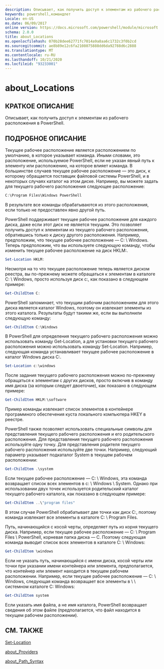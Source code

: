 ```yaml
---
description: Описывает, как получить доступ к элементам из рабочего расположения в PowerShell.
keywords: powershell,командлет
Locale: en-US
ms.date: 06/09/2017
online version: https://docs.microsoft.com/powershell/module/microsoft.powershell.core/about/about_locations?view=powershell-6&WT.mc_id=ps-gethelp
schema: 2.0.0
title: about_Locations
ms.openlocfilehash: 070b28dee62771fc7014a9a8aa6c1732c3f0b2cd
ms.sourcegitcommit: ae8b89e12c6fa2108075888dd6da92788d6c2888
ms.translationtype: MT
ms.contentlocale: ru-RU
ms.lasthandoff: 10/21/2020
ms.locfileid: "93233001"
---
```

# <a name="about_locations"></a>about_Locations

## <a name="short-description"></a>КРАТКОЕ ОПИСАНИЕ
Описывает, как получить доступ к элементам из рабочего расположения в PowerShell.

## <a name="long-description"></a>ПОДРОБНОЕ ОПИСАНИЕ

Текущее рабочее расположение является расположением по умолчанию, в которое указывает команда.
Иными словами, это расположение, используемое PowerShell, если не указан явный путь к элементу или расположению, на которое влияет команда. В большинстве случаев текущее рабочее расположение — это диск, к которому обращается поставщик файловой системы PowerShell, и в некоторых случаях каталог на этом диске.
Например, вы можете задать для текущего рабочего расположения следующее расположение:

```powershell
C:\Program Files\Windows PowerShell
```

В результате все команды обрабатываются из этого расположения, если только не предоставлен явно другой путь.

PowerShell поддерживает текущее рабочее расположение для каждого диска, даже если этот диск не является текущим. Это позволяет получить доступ к элементам из текущего рабочего расположения, обратившись только к диску другого расположения.
Например, предположим, что текущее рабочее расположение — C: \\ Windows. Теперь предположим, что вы используете следующую команду, чтобы изменить текущее рабочее расположение на диск HKLM:.

```powershell
Set-Location HKLM:
```

Несмотря на то что текущее расположение теперь является диском реестра, вы по-прежнему можете обращаться к элементам в каталоге C: \\ Windows, просто используя диск c:, как показано в следующем примере:

```powershell
Get-ChildItem C:
```

PowerShell запоминает, что текущим рабочим расположением для этого диска является каталог Windows, поэтому он извлекает элементы из этого каталога. Результаты будут такими же, если вы выполнили следующую команду:

```powershell
Get-ChildItem C:\Windows
```

В PowerShell для определения текущего рабочего расположения можно использовать команду Get-Location, а для установки текущего рабочего расположения можно использовать команду Set-Location. Например, следующая команда устанавливает текущее рабочее расположение в каталог Windows диска C:.

```powershell
Set-Location c:\windows
```

После задания текущего рабочего расположения можно по-прежнему обращаться к элементам с других дисков, просто включив в команду имя диска (за которым следует двоеточие), как показано в следующем примере:

```powershell
Get-ChildItem HKLM:\software
```

Пример команды извлекает список элементов в контейнере программного обеспечения куста локального компьютера HKEY в реестре.

PowerShell также позволяет использовать специальные символы для представления текущего рабочего расположения и его родительского расположения. Для представления текущего рабочего расположения используйте одну точку. Для представления родителя текущего рабочего расположения используйте две точки. Например, следующий параметр указывает подкаталог System в текущем рабочем расположении:

```powershell
Get-ChildItem .\system
```

Если текущее рабочее расположение — C: \\ Windows, эта команда возвращает список всех элементов в c: \\ Windows \\ System. Однако при использовании двух точек используется родительский каталог текущего рабочего каталога, как показано в следующем примере:

```powershell
Get-ChildItem ..\"program files"
```

В этом случае PowerShell обрабатывает две точки как диск C:, поэтому команда извлекает все элементы в каталоге C: \\ Program Files.

Путь, начинающийся с косой черты, определяет путь из корня текущего диска. Например, если текущее рабочее расположение — C: \\ Program Files \\ PowerShell, корневая папка диска — C. Поэтому следующая команда выводит список всех элементов в каталоге C: \\ Windows:

```powershell
Get-ChildItem \windows
```

Если не указать путь, начинающийся с имени диска, косой черты или точки при указании имени контейнера или элемента, предполагается, что контейнер или элемент находится в текущем рабочем расположении. Например, если текущее рабочее расположение — C: \\ Windows, следующая команда возвращает все элементы в \\ \\ системном каталоге C: Windows:

```powershell
Get-ChildItem system
```

Если указать имя файла, а не имя каталога, PowerShell возвращает сведения об этом файле (предполагается, что файл находится в текущем рабочем расположении).

## <a name="see-also"></a>СМ. ТАКЖЕ

[Set-Location](xref:Microsoft.PowerShell.Management.Set-Location)

[about_Providers](about_Providers.md)

[about_Path_Syntax](about_Path_Syntax.md)
